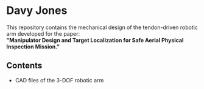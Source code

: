 # Davy Jones

This repository contains the mechanical design of the tendon-driven robotic arm developed for the paper:  
**"Manipulator Design and Target Localization for Safe Aerial Physical Inspection Mission."**

## Contents

- CAD files of the 3-DOF robotic arm  
